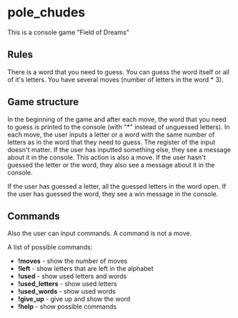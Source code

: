 # pole_chudes
This is a console game "Field of Dreams"

## Rules
There is a word that you need to guess. You can guess the word itself or all of it's letters.
You have several moves (number of letters in the word * 3).

## Game structure
In the beginning of the game and after each move, the word that you need to guess is printed to the console (with "\*" instead of unguessed letters).
In each move, the user inputs a letter or a word with the same number of letters as in the word that they need to guess.
The register of the input doesn't matter. If the user has inputted something else, they see a message about it in the console. This action is also a move.
If the user hasn't guessed the letter or the word, they also see a message about it in the console.

If the user has guessed a letter, all the guessed letters in the word open. If the user has guessed the word, they see a win message in the console.

## Commands
Also the user can input commands. A command is not a move.

A list of possible commands:
- **!moves** - show the number of moves
- **!left** - show letters that are left in the alphabet
- **!used** - show used letters and words
- **!used_letters** - show used letters
- **!used_words** - show used words
- **!give_up** - give up and show the word
- **!help** - show possible commands
